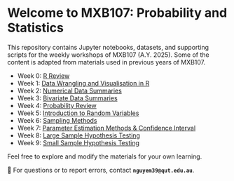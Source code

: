# Welcome to MXB107: Probability and Statistics

This repository contains Jupyter notebooks, datasets, and supporting scripts for the weekly workshops of MXB107 (A.Y. 2025). Some of the content is adapted from materials used in previous years of MXB107.

- Week 0: [R Review](https://colab.research.google.com/github/edelweiss611428/MXB107-Notebooks/blob/main/notebooks/Week_0.ipynb)
- Week 1: [Data Wrangling and Visualisation in R](https://colab.research.google.com/github/edelweiss611428/MXB107-Notebooks/blob/main/notebooks/Week_1.ipynb)
- Week 2: [Numerical Data Summaries](https://colab.research.google.com/github/edelweiss611428/MXB107-Notebooks/blob/main/notebooks/Week_2.ipynb)
- Week 3: [Bivariate Data Summaries](https://colab.research.google.com/github/edelweiss611428/MXB107-Notebooks/blob/main/notebooks/Week_3.ipynb)
- Week 4: [Probability Review](https://colab.research.google.com/github/edelweiss611428/MXB107-Notebooks/blob/main/notebooks/Week_4.ipynb)
- Week 5: [Introduction to Random Variables](https://colab.research.google.com/github/edelweiss611428/MXB107-Notebooks/blob/main/notebooks/Week_5.ipynb)
- Week 6: [Sampling Methods](https://colab.research.google.com/github/edelweiss611428/MXB107-Notebooks/blob/main/notebooks/Week_6.ipynb)
- Week 7: [Parameter Estimation Methods & Confidence Interval](https://colab.research.google.com/github/edelweiss611428/MXB107-Notebooks/blob/main/notebooks/Week_7.ipynb)
- Week 8: [Large Sample Hypothesis Testing](https://colab.research.google.com/github/edelweiss611428/MXB107-Notebooks/blob/main/notebooks/Week_8.ipynb)
- Week 9: [Small Sample Hypothesis Testing](https://colab.research.google.com/github/edelweiss611428/MXB107-Notebooks/blob/main/notebooks/Week_9.ipynb)
  
Feel free to explore and modify the materials for your own learning.

📩 For questions or to report errors, contact **`nguyem39@qut.edu.au`**.
